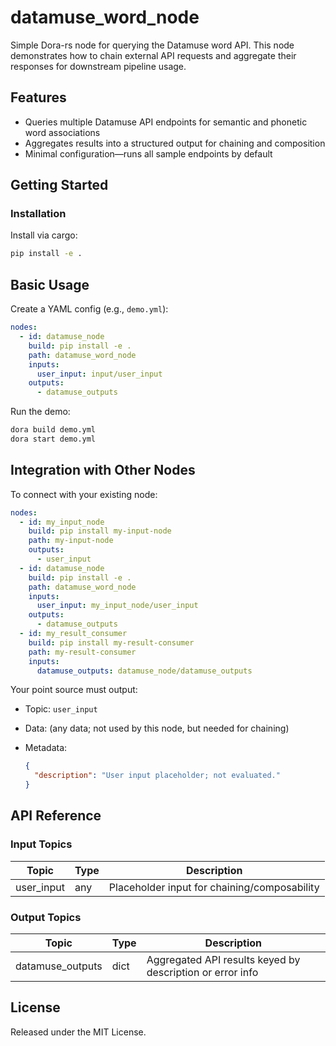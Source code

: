 # datamuse_word_node

Simple Dora-rs node for querying the Datamuse word API. This node demonstrates how to chain external API requests and aggregate their responses for downstream pipeline usage.

## Features
- Queries multiple Datamuse API endpoints for semantic and phonetic word associations
- Aggregates results into a structured output for chaining and composition
- Minimal configuration—runs all sample endpoints by default

## Getting Started

### Installation
Install via cargo:
```bash
pip install -e .
```

## Basic Usage

Create a YAML config (e.g., `demo.yml`):

```yaml
nodes:
  - id: datamuse_node
    build: pip install -e .
    path: datamuse_word_node
    inputs:
      user_input: input/user_input
    outputs:
      - datamuse_outputs
```

Run the demo:

```bash
dora build demo.yml
dora start demo.yml
```

## Integration with Other Nodes

To connect with your existing node:

```yaml
nodes:
  - id: my_input_node
    build: pip install my-input-node
    path: my-input-node
    outputs:
      - user_input
  - id: datamuse_node
    build: pip install -e .
    path: datamuse_word_node
    inputs:
      user_input: my_input_node/user_input
    outputs:
      - datamuse_outputs
  - id: my_result_consumer
    build: pip install my-result-consumer
    path: my-result-consumer
    inputs:
      datamuse_outputs: datamuse_node/datamuse_outputs
```

Your point source must output:

* Topic: `user_input`
* Data: (any data; not used by this node, but needed for chaining)
* Metadata:

  ```json
  {
    "description": "User input placeholder; not evaluated."
  }
  ```

## API Reference

### Input Topics

| Topic       | Type   | Description                                  |
| ----------- | ------ | -------------------------------------------- |
| user_input  | any    | Placeholder input for chaining/composability  |

### Output Topics

| Topic            | Type   | Description                                                       |
| ---------------- | ------ | ----------------------------------------------------------------- |
| datamuse_outputs | dict   | Aggregated API results keyed by description or error info          |

## License

Released under the MIT License.
